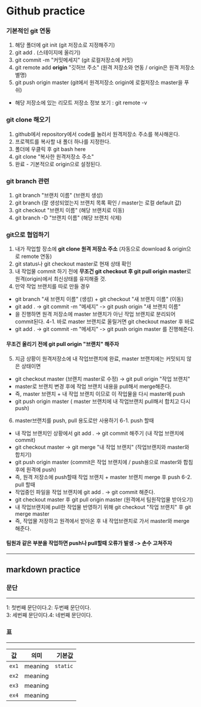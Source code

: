 <h1> Github practice </h1>

<h3> 기본적인 git 연동 </h3>

1. 해당 폴더에 git init (git 저장소로 지정해주기)
2. git add . (스테이지에 올리기)
3. git commit -m "커밋메세지" (git 로컬저장소에 커밋)
4. git remote add <b>origin</b> "깃허브 주소" (원격 저장소와 연동 / origin은 원격 저장소 별명)
5. git push origin master (git에서 원격저장소 origin에 로컬저장소 master을 푸쉬)

- 해당 저장소에 있는 리모트 저장소 정보 보기 : git remote -v

<h3> git clone 해오기 </h3>

1. github에서 repository에서 code를 눌러서 원격저장소 주소를 복사해온다.
2. 프로젝트를 복사할 내 폴더 하나를 지정한다.
3. 폴더에 우클릭 후 git bash here
4. git clone "복사한 원격저장소 주소"
5. 완료 - 기본적으로 origin으로 설정된다.

<h3> git branch 관련 </h3>

1. git branch "브랜치 이름" (브랜치 생성)
2. git branch (잘 생성되었는지 브랜치 목록 확인 / master는 로컬 default 값)
3. git checkout "브랜치 이름" (해당 브랜치로 이동)
4. git branch -D "브랜치 이름" (해당 브랜치 삭제)

<h3> git으로 협업하기 </h3>

1. 내가 작업할 장소에 <b>git clone 원격 저장소 주소</b> (자동으로 download & origin으로 remote 연동)
2. git status나 git checkout master로 현재 상태 확인
3. 내 작업물 commit 하기 전에 <b> 무조건 git checkout 후 git pull origin master</b>로 원격(origin)에서 최신상태를 유지해줄 것.
4. 만약 작업 브랜치를 따로 만들 경우
 - git branch "새 브랜치 이름" (생성) + git checkout "새 브랜치 이름" (이동)
 - git add . -> git commit -m "메세지" -> git push origin "새 브랜치 이름"
 - 을 진행하면 원격 저장소에 master 브랜치가 아닌 작업 브랜치로 분리되어 commit된다.
4-1. 바로 master 브랜치로 올릴거면 git checkout master 후 바로 
 - git add . -> git commit -m "메세지" -> git push origin master 를 진행해준다.

<h4> 무조건 올리기 전에 git pull origin "브랜치" 해주자 </h4>

5. 지금 상황이 원격저장소에 내 작업브랜치에 완료, master 브랜치에는 커밋되지 않은 상태이면
 - git checkout master (브랜치 master로 수정) -> git pull origin "작업 브랜치"
 - master로 브랜치 변경 후에 작업 브랜치 내용을 pull해서 merge해준다.
 - 즉, master 브랜치 + 내 작업 브랜치 이므로 이 작업물을 다시 master에 push
 - git push origin master ( master 브랜치에 내 작업브랜치 pull해서 합치고 다시 push)
 
 6. master브랜치를 push, pull 용도로만 사용하기
 6-1. push 할때
  - 내 작업 브랜치인 상황에서 git add . -> git commit 해주기 (내 작업 브랜치에 commit)
  - git checkout master -> git merge "내 작업 브랜치" (작업브랜치와 master와 합치기)
  - git push origin master (commit은 작업 브랜치에 / push용으로 master와 합침 후에 원격에 push)
  - 즉, 원격 저장소에 push할때 작업 브랜치 + master 브랜치 merge 후 push
 6-2. pull 할때
  - 작업중인 파일을 작업 브랜치에 git add . -> git commit 해준다.
  - git checkout master 후 git pull origin master (원격에서 팀원작업물 받아오기)
  - 내 작업브랜치에 pull한 작업물 반영하기 위해 git checkout "작업 브랜치" 후 git merge master
  - 즉, 작업물 저장하고 원격에서 받아온 후 내 작업브랜치로 가서 master와 merge 해준다.
 
<h4> 팀원과 같은 부분을 작업하면 push나 pull할때 오류가 발생 -> 손수 고쳐주자 </h4>
 
---

<h2> markdown practice </h2>

<h3> 문단 </h3>

---

 1: 첫번째 문단이다.2: 두번째 문단이다.  
 3: 세번째 문단이다.4: 네번째 문단이다.
 
 <h3> 표 </h3>
 
 ---
 
 
 | 값 | 의미 | 기본값 |
|---|:---:|---:|
| `ex1` | meaning | `static` |
| `ex2` | meaning |  |
| `ex3` | meaning |  |
| `ex4` | meaning |  |

